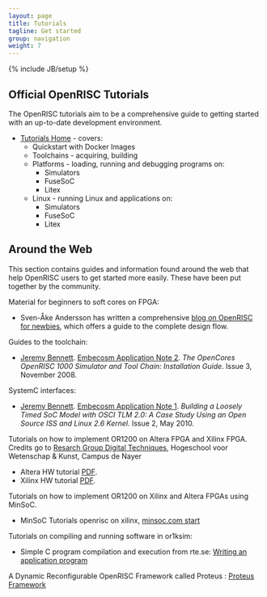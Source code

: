 ```yaml
---
layout: page
title: Tutorials
tagline: Get started
group: navigation
weight: 7
---
```

{% include JB/setup %}

## Official OpenRISC Tutorials

The OpenRISC tutorials aim to be a comprehensive guide to getting started with
an up-to-date development environment.

 - [Tutorials Home](/tutorials/index.html) - covers:
   - Quickstart with Docker Images
   - Toolchains - acquiring, building
   - Platforms - loading, running and debugging programs on:
     - Simulators
     - FuseSoC
     - Litex
   - Linux - running Linux and applications on:
     - Simulators
     - FuseSoC
     - Litex

## Around the Web

This section contains guides and information found around the web that help
OpenRISC users to get started more easily.  These have been put together by the
community.

Material for beginners to soft cores on FPGA:

-   Sven-Åke Andersson has written a comprehensive [blog on OpenRISC for newbies][],
    which offers a guide to the complete design flow.

Guides to the toolchain:

-   [Jeremy Bennett][]. [Embecosm Application Note 2][]. *The OpenCores
    OpenRISC 1000 Simulator and Tool Chain: Installation Guide*. Issue
    3, November 2008.

SystemC interfaces:

-   [Jeremy Bennett][]. [Embecosm Application Note 1][]. *Building a
    Loosely Timed SoC Model with OSCI TLM 2.0: A Case Study Using an
    Open Source ISS and Linux 2.6 Kernel.* Issue 2, May 2010.

Tutorials on how to implement OR1200 on Altera FPGA and Xilinx FPGA.
Credits go to [Resarch Group Digital Techniques][], Hogeschool voor
Wetenschap & Kunst, Campus de Nayer

-   Altera HW tutorial [PDF][].
-   Xilinx HW tutorial [PDF][1].

Tutorials on how to implement OR1200 on Xilinx and Altera FPGAs using
MinSoC.

-   MinSoC Tutorials openrisc on xilinx, [minsoc.com start][3]

Tutorials on compiling and running software in or1ksim:

-   Simple C program compilation and execution from rte.se: [Writing an application program][]

A Dynamic Reconfigurable OpenRISC Framework called Proteus : [Proteus
Framework][]

  [De0 Nano]:https://github.com/openrisc/tutorials/tree/master/de0_nano
  [Or1ksim]:https://github.com/openrisc/tutorials/tree/master/or1ksim
  [Jeremy Bennett]: https://web.archive.org/web/20160528191223/http://opencores.org/or1k/User:Jeremybennett
  [blog on OpenRISC for newbies]: https://web.archive.org/web/20181225174757/http://www.rte.se/blog/blogg-modesty-corex/openrisc-1200-soft-processor
  [Embecosm Application Note 2]: https://www.embecosm.com/appnotes/ean2/html/index.html
  [Embecosm Application Note 1]: https://www.embecosm.com/appnotes/ean1/html/index.html
  [Resarch Group Digital Techniques]: https://web.archive.org/web/20161029074149/http://emsys.denayer.wenk.be/
  [PDF]: /tutorials/docs/openrisc-HW-tutorial-Altera.pdf
  [1]: /tutorials/docs/openrisc-HW-tutorial-Xilinx.pdf
  [3]: https://web.archive.org/web/20170331103546/http://www.minsoc.com/1_0:start
  [Writing an application program]: https://web.archive.org/web/20160706154031/http://www.rte.se/blog/blogg-modesty-corex/writing-application-program
  [Proteus Framework]: https://web.archive.org/web/20151023123112/http://proteus-project.org/
